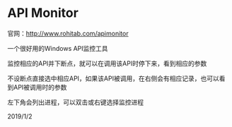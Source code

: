 # API Monitor

官网：http://www.rohitab.com/apimonitor  

一个很好用的Windows API监控工具  

监控相应的API并下断点，就可以在调用该API时停下来，看到相应的参数  

不设断点直接选中相应API，如果该API被调用，在右侧会有相应记录，也可以看到API被调用时的参数  

左下角会列出进程，可以双击或右键选择监控进程  


2019/1/2  
